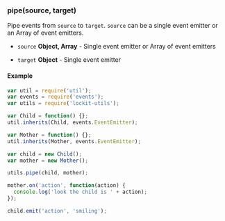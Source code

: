 
### pipe(source, target)

Pipe events from `source` to `target`. `source` can be a single event
emitter or an Array of event emitters.


- `source` **Object, Array** - Single event emitter or Array of event emitters

- `target` **Object** - Single event emitter





#### Example


```javascript
var util = require('util');
var events = require('events');
var utils = require('lockit-utils');

var Child = function() {};
util.inherits(Child, events.EventEmitter);

var Mother = function() {};
util.inherits(Mother, events.EventEmitter);

var child = new Child();
var mother = new Mother();

utils.pipe(child, mother);

mother.on('action', function(action) {
  console.log('look the child is ' + action);
});

child.emit('action', 'smiling');
```


